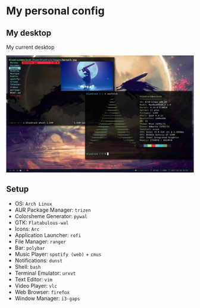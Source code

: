 
# My personal config 

## My desktop

My current desktop 

![Screenshot](Screenshot.png)

## Setup

- OS: `Arch Linux`
- AUR Package Manager: `trizen`
- Colorsheme Generator: `pywal`
- GTK: `Flatabulous-wal`
- Icons: `Arc`
- Application Launcher: `rofi`
- File Manager: `ranger`
- Bar: `polybar`
- Music Player: `spotify (web)` + `cmus`
- Notifications: `dunst`
- Shell: `bash`
- Terminal Emulator: `urxvt`
- Text Editor: `vim`
- Video Player: `vlc`
- Web Browser: `firefox`
- Window Manager: `i3-gaps`
